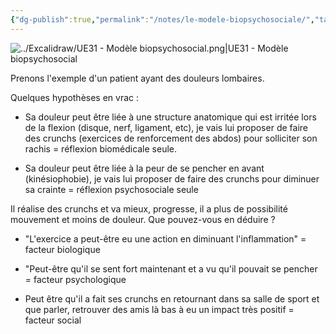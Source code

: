 ```yaml
---
{"dg-publish":true,"permalink":"/notes/le-modele-biopsychosociale/","tags":["mindmaps","modèle"],"noteIcon":""}
---
```






![../Excalidraw/UE31 - Modèle biopsychosocial.png|UE31 - Modèle biopsychosocial](/img/user/Excalidraw/UE31%20-%20Mod%C3%A8le%20biopsychosocial.png)

Prenons l'exemple d'un patient ayant des douleurs lombaires.

Quelques hypothèses en vrac :

- Sa douleur peut être liée à une structure anatomique qui est irritée lors de la flexion (disque, nerf, ligament, etc), je vais lui proposer de faire des crunchs (exercices de renforcement des abdos) pour solliciter son rachis = réflexion biomédicale seule.

- Sa douleur peut être liée à la peur de se pencher en avant (kinésiophobie), je vais lui proposer de faire des crunchs pour diminuer sa crainte = réflexion psychosociale seule

Il réalise des crunchs et va mieux, progresse, il a plus de possibilité mouvement et moins de douleur. Que pouvez-vous en déduire ?

- "L'exercice a peut-être eu une action en diminuant l'inflammation" = facteur biologique

- "Peut-être qu'il se sent fort maintenant et a vu qu'il pouvait se pencher = facteur psychologique

- Peut être qu'il a fait ses crunchs en retournant dans sa salle de sport et que parler, retrouver des amis là bas à eu un impact très positif = facteur social

